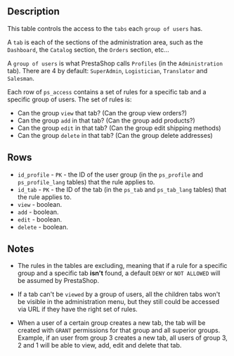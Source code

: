 ## Description

This table controls the access to the `tabs` each `group of users` has.

A `tab` is each of the sections of the administration area, such as the
`Dashboard`, the `Catalog` section, the `Orders` section, etc...

A `group of users` is what PrestaShop calls `Profiles` (in the `Administration`
tab). There are 4 by default: `SuperAdmin`, `Logistician`, `Translator` and
`Salesman`.

Each row of `ps_access` contains a set of rules for a specific tab and a
specific group of users. The set of rules is:

* Can the group `view` that tab? (Can the group view orders?)
* Can the group `add` in that tab? (Can the group add products?)
* Can the group `edit` in that tab? (Can the group edit shipping methods)
* Can the group `delete` in that tab? (Can the group delete addresses)

## Rows

* `id_profile` - `PK` - the ID of the user group (in the `ps_profile` and
`ps_profile_lang` tables) that the rule applies to.
* `id_tab` - `PK` - the ID of the tab (in the `ps_tab` and `ps_tab_lang` tables)
that the rule applies to.
* `view` - boolean.
* `add` - boolean.
* `edit` - boolean.
* `delete` - boolean.

## Notes

* The rules in the tables are excluding, meaning that if a rule for a specific
group and a specific tab <b>isn't</b> found, a default `DENY` or `NOT ALLOWED`
will be assumed by PrestaShop.

* If a tab can't be `viewed` by a group of users, all the children tabs won't be
visible in the administration menu, but they still could be accessed via URL if
they have the right set of rules.

* When a user of a certain group creates a new tab, the tab will be created with
`GRANT` permissions for that group and all superior groups. Example, if an user
from group 3 creates a new tab, all users of group 3, 2 and 1 will be able
to view, add, edit and delete that tab.
